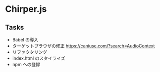 # Chirper.js

## Tasks
* Babel の導入
* ターゲットブラウザの修正 https://caniuse.com/?search=AudioContext
* リファクタリング
* index.html のスタイライズ
* npm への登録
